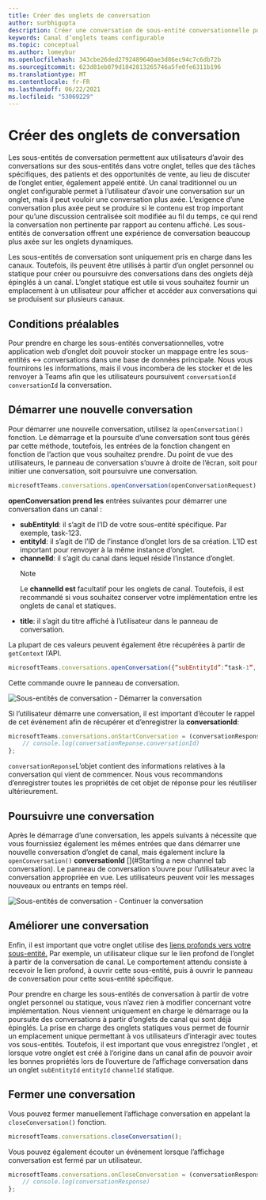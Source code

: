 ```yaml
---
title: Créer des onglets de conversation
author: surbhigupta
description: Créer une conversation de sous-entité conversationnelle pour vos onglets de canal
keywords: Canal d’onglets teams configurable
ms.topic: conceptual
ms.author: lomeybur
ms.openlocfilehash: 343cbe26ded2792489640ae3d86ec94c7c6db72b
ms.sourcegitcommit: 623d81eb079d1842813265746a5fe0fe6311b196
ms.translationtype: MT
ms.contentlocale: fr-FR
ms.lasthandoff: 06/22/2021
ms.locfileid: "53069229"
---
```

# <a name="create-conversational-tabs"></a>Créer des onglets de conversation

Les sous-entités de conversation permettent aux utilisateurs d’avoir des conversations sur des sous-entités dans votre onglet, telles que des tâches spécifiques, des patients et des opportunités de vente, au lieu de discuter de l’onglet entier, également appelé entité. Un canal traditionnel ou un onglet configurable permet à l’utilisateur d’avoir une conversation sur un onglet, mais il peut vouloir une conversation plus axée. L’exigence d’une conversation plus axée peut se produire si le contenu est trop important pour qu’une discussion centralisée soit modifiée au fil du temps, ce qui rend la conversation non pertinente par rapport au contenu affiché. Les sous-entités de conversation offrent une expérience de conversation beaucoup plus axée sur les onglets dynamiques.

Les sous-entités de conversation sont uniquement pris en charge dans les canaux. Toutefois, ils peuvent être utilisés à partir d’un onglet  personnel ou statique pour créer ou poursuivre des conversations dans des onglets déjà épinglés à un canal. L’onglet statique est utile si vous souhaitez fournir un emplacement à un utilisateur pour afficher et accéder aux conversations qui se produisent sur plusieurs canaux.

## <a name="prerequisites"></a>Conditions préalables

Pour prendre en charge les sous-entités conversationnelles, votre application web d’onglet doit pouvoir stocker un mappage entre les sous-entités ↔ conversations dans une base de données principale. Nous vous fournirons les informations, mais il vous incombera de les stocker et de les renvoyer à Teams afin que les utilisateurs poursuivent `conversationId` `conversationId` la conversation.

## <a name="start-a-new-conversation"></a>Démarrer une nouvelle conversation

Pour démarrer une nouvelle conversation, utilisez la `openConversation()` fonction. Le démarrage et la poursuite d’une conversation sont tous gérés par cette méthode, toutefois, les entrées de la fonction changent en fonction de l’action que vous souhaitez prendre. Du point de vue des utilisateurs, le panneau de conversation s’ouvre à droite de l’écran, soit pour initier une conversation, soit poursuivre une conversation.

``` javascript
microsoftTeams.conversations.openConversation(openConversationRequest);
```

**openConversation prend les** entrées suivantes pour démarrer une conversation dans un canal :

* **subEntityId**: il s’agit de l’ID de votre sous-entité spécifique. Par exemple, task-123.
* **entityId**: il s’agit de l’ID de l’instance d’onglet lors de sa création. L’ID est important pour renvoyer à la même instance d’onglet.
* **channelId**: il s’agit du canal dans lequel réside l’instance d’onglet.
   > [!NOTE]
   > Le **channelId est** facultatif pour les onglets de canal. Toutefois, il est recommandé si vous souhaitez conserver votre implémentation entre les onglets de canal et statiques.
* **title**: il s’agit du titre affiché à l’utilisateur dans le panneau de conversation.

La plupart de ces valeurs peuvent également être récupérées à partir de `getContext` l’API.

```javascript
microsoftTeams.conversations.openConversation({“subEntityId”:”task-1”, “entityId”: “tabInstanceId-1”, “channelId”: ”19:baa6e71f65b948d189bf5c892baa8e5a@thread.skype”, “title”: "Task Title”});
```

Cette commande ouvre le panneau de conversation.

![Sous-entités de conversation - Démarrer la conversation](~/assets/images/tabs/conversational-subentities/start-conversation.png)

Si l’utilisateur démarre une conversation, il est important d’écouter le rappel de cet événement afin de récupérer et d’enregistrer la **conversationId**:

```javascript
microsoftTeams.conversations.onStartConversation = (conversationResponse) => {
    // console.log(conversationReponse.conversationId)
};
```

`conversationReponse`L’objet contient des informations relatives à la conversation qui vient de commencer. Nous vous recommandons d’enregistrer toutes les propriétés de cet objet de réponse pour les réutiliser ultérieurement.

## <a name="continue-a-conversation"></a>Poursuivre une conversation

Après le démarrage d’une conversation, les appels suivants à nécessite que vous fournissiez également les mêmes entrées que dans démarrer une nouvelle conversation d’onglet de canal, mais également inclure la `openConversation()` **conversationId** [](#Starting a new channel tab conversation). Le panneau de conversation s’ouvre pour l’utilisateur avec la conversation appropriée en vue. Les utilisateurs peuvent voir les messages nouveaux ou entrants en temps réel.

![Sous-entités de conversation - Continuer la conversation](~/assets/images/tabs/conversational-subentities/continue-conversation.png)

## <a name="enhance-a-conversation"></a>Améliorer une conversation

Enfin, il est important que votre onglet utilise des [liens profonds vers votre sous-entité.](~/concepts/build-and-test/deep-links.md) Par exemple, un utilisateur clique sur le lien profond de l’onglet à partir de la conversation de canal. Le comportement attendu consiste à recevoir le lien profond, à ouvrir cette sous-entité, puis à ouvrir le panneau de conversation pour cette sous-entité spécifique.

Pour prendre en charge les sous-entités de conversation à partir de votre onglet personnel ou statique, vous n’avez rien à modifier concernant votre implémentation. Nous viennent uniquement en charge le démarrage ou la poursuite des conversations à partir d’onglets de canal qui sont déjà épinglés. La prise en charge des onglets statiques vous permet de fournir un emplacement unique permettant à vos utilisateurs d’interagir avec toutes vos sous-entités. Toutefois, il est important que vous enregistrez l’onglet , et lorsque votre onglet est créé à l’origine dans un canal afin de pouvoir avoir les bonnes propriétés lors de l’ouverture de l’affichage conversation dans un onglet `subEntityId` `entityId` `channelId` statique.

## <a name="close-a-conversation"></a>Fermer une conversation

Vous pouvez fermer manuellement l’affichage conversation en appelant la `closeConversation()` fonction.

```javascript
microsoftTeams.conversations.closeConversation();
```

Vous pouvez également écouter un événement lorsque l’affichage conversation est fermé par un utilisateur.

```javascript
microsoftTeams.conversations.onCloseConversation = (conversationResponse) => {
    // console.log(conversationResponse)
};
```
